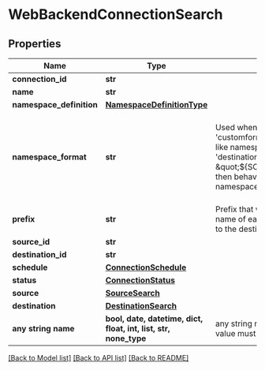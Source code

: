 # WebBackendConnectionSearch


## Properties
Name | Type | Description | Notes
------------ | ------------- | ------------- | -------------
**connection_id** | **str** |  | [optional] 
**name** | **str** |  | [optional] 
**namespace_definition** | [**NamespaceDefinitionType**](NamespaceDefinitionType.md) |  | [optional] 
**namespace_format** | **str** | Used when namespaceDefinition is &#39;customformat&#39;. If blank then behaves like namespaceDefinition &#x3D; &#39;destination&#39;. If \&quot;${SOURCE_NAMESPACE}\&quot; then behaves like namespaceDefinition &#x3D; &#39;source&#39;. | [optional]  if omitted the server will use the default value of "null"
**prefix** | **str** | Prefix that will be prepended to the name of each stream when it is written to the destination. | [optional] 
**source_id** | **str** |  | [optional] 
**destination_id** | **str** |  | [optional] 
**schedule** | [**ConnectionSchedule**](ConnectionSchedule.md) |  | [optional] 
**status** | [**ConnectionStatus**](ConnectionStatus.md) |  | [optional] 
**source** | [**SourceSearch**](SourceSearch.md) |  | [optional] 
**destination** | [**DestinationSearch**](DestinationSearch.md) |  | [optional] 
**any string name** | **bool, date, datetime, dict, float, int, list, str, none_type** | any string name can be used but the value must be the correct type | [optional]

[[Back to Model list]](../README.md#documentation-for-models) [[Back to API list]](../README.md#documentation-for-api-endpoints) [[Back to README]](../README.md)


